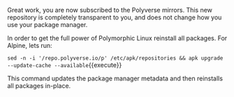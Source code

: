 Great work, you are now subscribed to the Polyverse mirrors. This new repository is completely transparent to you, and does not change how you use your package manager.

In order to get the full power of Polymorphic Linux reinstall all packages. For Alpine, lets run:

`sed -n -i '/repo.polyverse.io/p' /etc/apk/repositories && apk upgrade --update-cache --available`{{execute}}

This command updates the package manager metadata and then reinstalls all packages in-place.
